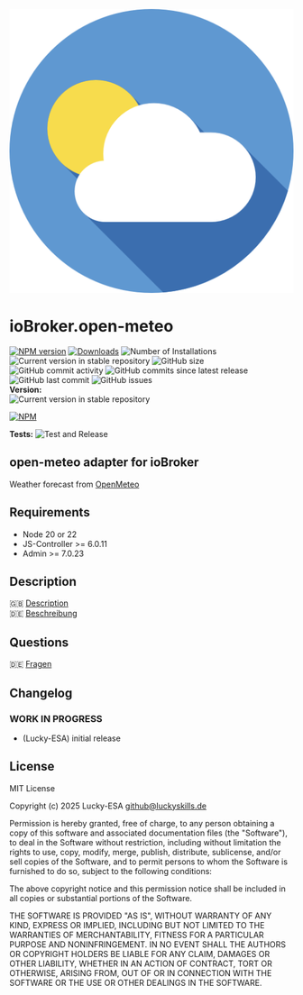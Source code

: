 ![Logo](admin/open-meteo.png)

# ioBroker.open-meteo

[![NPM version](https://img.shields.io/npm/v/iobroker.open-meteo.svg)](https://www.npmjs.com/package/iobroker.open-meteo)
[![Downloads](https://img.shields.io/npm/dm/iobroker.open-meteo.svg)](https://www.npmjs.com/package/iobroker.open-meteo)
![Number of Installations](https://iobroker.live/badges/open-meteo-installed.svg)
![Current version in stable repository](https://iobroker.live/badges/open-meteo-stable.svg)
![GitHub size](https://img.shields.io/github/repo-size/Lucky-ESA/ioBroker.open-meteo)</br>
![GitHub commit activity](https://img.shields.io/github/commit-activity/m/Lucky-ESA/ioBroker.open-meteo)
![GitHub commits since latest release](https://img.shields.io/github/commits-since/Lucky-ESA/ioBroker.open-meteo/latest)
![GitHub last commit](https://img.shields.io/github/last-commit/Lucky-ESA/ioBroker.open-meteo)
![GitHub issues](https://img.shields.io/github/issues/Lucky-ESA/ioBroker.open-meteo)</br>
**Version:** </br>
![Current version in stable repository](https://iobroker.live/badges/open-meteo-stable.svg)

[![NPM](https://nodei.co/npm/iobroker.open-meteo.png?downloads=true)](https://nodei.co/npm/iobroker.open-meteo/)

**Tests:** ![Test and Release](https://github.com/Lucky-ESA/ioBroker.open-meteo/workflows/Test%20and%20Release/badge.svg)

## open-meteo adapter for ioBroker

Weather forecast from [OpenMeteo](https://open-meteo.com/en/docs/dwd-api)

## Requirements

- Node 20 or 22
- JS-Controller >= 6.0.11
- Admin >= 7.0.23

## Description

🇬🇧 [Description](/docs/en/README.md)</br>
🇩🇪 [Beschreibung](/docs/de/README.md)

## Questions

🇩🇪 [Fragen]()

## Changelog

<!--
    Placeholder for the next version (at the beginning of the line):
    ### **WORK IN PROGRESS**
-->

### **WORK IN PROGRESS**

- (Lucky-ESA) initial release

## License

MIT License

Copyright (c) 2025 Lucky-ESA <github@luckyskills.de>

Permission is hereby granted, free of charge, to any person obtaining a copy
of this software and associated documentation files (the "Software"), to deal
in the Software without restriction, including without limitation the rights
to use, copy, modify, merge, publish, distribute, sublicense, and/or sell
copies of the Software, and to permit persons to whom the Software is
furnished to do so, subject to the following conditions:

The above copyright notice and this permission notice shall be included in all
copies or substantial portions of the Software.

THE SOFTWARE IS PROVIDED "AS IS", WITHOUT WARRANTY OF ANY KIND, EXPRESS OR
IMPLIED, INCLUDING BUT NOT LIMITED TO THE WARRANTIES OF MERCHANTABILITY,
FITNESS FOR A PARTICULAR PURPOSE AND NONINFRINGEMENT. IN NO EVENT SHALL THE
AUTHORS OR COPYRIGHT HOLDERS BE LIABLE FOR ANY CLAIM, DAMAGES OR OTHER
LIABILITY, WHETHER IN AN ACTION OF CONTRACT, TORT OR OTHERWISE, ARISING FROM,
OUT OF OR IN CONNECTION WITH THE SOFTWARE OR THE USE OR OTHER DEALINGS IN THE
SOFTWARE.
